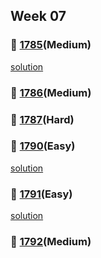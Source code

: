## Week 07
### 👀 [1785](https://leetcode.com/problemset/all/?search=1785&page=1)(Medium)

[solution](https://github.com/sojeongw/leet-code/blob/main/1785-minimum-elements-to-add-to-form-a-given-sum/1785-minimum-elements-to-add-to-form-a-given-sum.py)

### 👀 [1786](https://leetcode.com/problemset/all/?search=1786&page=1)(Medium)

### 👀 [1787](https://leetcode.com/problemset/all/?search=1787&page=1)(Hard)

### 👀 [1790](https://leetcode.com/problemset/all/?search=1790&page=1)(Easy)

[solution](https://github.com/sojeongw/leet-code/blob/main/1790-check-if-one-string-swap-can-make-strings-equal/1790-check-if-one-string-swap-can-make-strings-equal.py)

### 👀 [1791](https://leetcode.com/problemset/all/?search=1791&page=1)(Easy)

[solution](https://github.com/sojeongw/leet-code/blob/main/1791-find-center-of-star-graph/1791-find-center-of-star-graph.py)

### 👀 [1792](https://leetcode.com/problemset/all/?search=1792&page=1)(Medium)